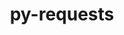---
title: "py-requests"
layout: cache
categories: [package, develop-2024-12-22]
meta: {"versions": ["2.32.3"], "compilers": ["gcc@=11.1.0", "gcc@=11.4.0", "gcc@=13.2.0", "gcc@=7.3.1", "gcc@=9.4.0", "oneapi@=2024.2.1"], "oss": ["amzn2", "ubuntu20.04", "ubuntu22.04", "ubuntu24.04"], "platforms": ["linux"], "targets": ["aarch64", "neoverse_v2", "ppc64le", "x86_64_v3"], "stacks": ["aws-isc", "aws-isc-aarch64", "data-vis-sdk", "e4s", "e4s-neoverse-v2", "e4s-oneapi", "e4s-power", "ml-linux-aarch64-cpu", "ml-linux-aarch64-cuda", "ml-linux-x86_64-cpu", "ml-linux-x86_64-cuda", "ml-linux-x86_64-rocm", "root"], "num_specs": 30, "num_specs_by_stack": {"aws-isc-aarch64": 1, "root": 30, "aws-isc": 1, "e4s-power": 4, "data-vis-sdk": 1, "e4s-neoverse-v2": 3, "e4s": 5, "e4s-oneapi": 5, "ml-linux-aarch64-cpu": 5, "ml-linux-aarch64-cuda": 5, "ml-linux-x86_64-cuda": 5, "ml-linux-x86_64-rocm": 4, "ml-linux-x86_64-cpu": 5}}
spec_details: [{"hash": "46u7fhxhwbvj4spkax5dgnput4n66whj", "compiler": "gcc@=7.3.1", "versions": ["2.32.3"], "os": "amzn2", "platform": "linux", "target": "aarch64", "variants": ["build_system=python_pip", "~socks"], "stacks": ["aws-isc-aarch64", "root"], "size": "-", "tarball": "https://binaries.spack.io/develop-2024-12-22/build_cache/linux-amzn2-aarch64/gcc-7.3.1/py-requests-2.32.3/linux-amzn2-aarch64-gcc-7.3.1-py-requests-2.32.3-46u7fhxhwbvj4spkax5dgnput4n66whj.spack"}, {"hash": "pzfg42vtx5yikfdtpetfsyq47ypn6gbg", "compiler": "gcc@=7.3.1", "versions": ["2.32.3"], "os": "amzn2", "platform": "linux", "target": "x86_64_v3", "variants": ["build_system=python_pip", "~socks"], "stacks": ["root", "aws-isc"], "size": "-", "tarball": "https://binaries.spack.io/develop-2024-12-22/build_cache/linux-amzn2-x86_64_v3/gcc-7.3.1/py-requests-2.32.3/linux-amzn2-x86_64_v3-gcc-7.3.1-py-requests-2.32.3-pzfg42vtx5yikfdtpetfsyq47ypn6gbg.spack"}, {"hash": "sk4d4exqjsalmbgw2wwt7x3skhn5kbls", "compiler": "gcc@=9.4.0", "versions": ["2.32.3"], "os": "ubuntu20.04", "platform": "linux", "target": "ppc64le", "variants": ["build_system=python_pip", "~socks"], "stacks": ["root", "e4s-power"], "size": "-", "tarball": "https://binaries.spack.io/develop-2024-12-22/build_cache/linux-ubuntu20.04-ppc64le/gcc-9.4.0/py-requests-2.32.3/linux-ubuntu20.04-ppc64le-gcc-9.4.0-py-requests-2.32.3-sk4d4exqjsalmbgw2wwt7x3skhn5kbls.spack"}, {"hash": "kzi4kuhe65pwcfqnzdfq3xzq6r6yqxvd", "compiler": "gcc@=9.4.0", "versions": ["2.32.3"], "os": "ubuntu20.04", "platform": "linux", "target": "ppc64le", "variants": ["build_system=python_pip", "~socks"], "stacks": ["root", "e4s-power"], "size": "-", "tarball": "https://binaries.spack.io/develop-2024-12-22/build_cache/linux-ubuntu20.04-ppc64le/gcc-9.4.0/py-requests-2.32.3/linux-ubuntu20.04-ppc64le-gcc-9.4.0-py-requests-2.32.3-kzi4kuhe65pwcfqnzdfq3xzq6r6yqxvd.spack"}, {"hash": "tgrsgds4acqrkbhvuk2vtwi33ym2w6k2", "compiler": "gcc@=9.4.0", "versions": ["2.32.3"], "os": "ubuntu20.04", "platform": "linux", "target": "ppc64le", "variants": ["build_system=python_pip", "~socks"], "stacks": ["root", "e4s-power"], "size": "-", "tarball": "https://binaries.spack.io/develop-2024-12-22/build_cache/linux-ubuntu20.04-ppc64le/gcc-9.4.0/py-requests-2.32.3/linux-ubuntu20.04-ppc64le-gcc-9.4.0-py-requests-2.32.3-tgrsgds4acqrkbhvuk2vtwi33ym2w6k2.spack"}, {"hash": "m7vf6vfqbfqzhxnlbmrvmgscfftgfwj4", "compiler": "gcc@=9.4.0", "versions": ["2.32.3"], "os": "ubuntu20.04", "platform": "linux", "target": "ppc64le", "variants": ["build_system=python_pip", "~socks"], "stacks": ["root", "e4s-power"], "size": "-", "tarball": "https://binaries.spack.io/develop-2024-12-22/build_cache/linux-ubuntu20.04-ppc64le/gcc-9.4.0/py-requests-2.32.3/linux-ubuntu20.04-ppc64le-gcc-9.4.0-py-requests-2.32.3-m7vf6vfqbfqzhxnlbmrvmgscfftgfwj4.spack"}, {"hash": "e6o32evx2srp66qcrlhvwsgsdtf3sjbl", "compiler": "gcc@=11.1.0", "versions": ["2.32.3"], "os": "ubuntu20.04", "platform": "linux", "target": "x86_64_v3", "variants": ["build_system=python_pip", "~socks"], "stacks": ["data-vis-sdk", "root"], "size": "-", "tarball": "https://binaries.spack.io/develop-2024-12-22/build_cache/linux-ubuntu20.04-x86_64_v3/gcc-11.1.0/py-requests-2.32.3/linux-ubuntu20.04-x86_64_v3-gcc-11.1.0-py-requests-2.32.3-e6o32evx2srp66qcrlhvwsgsdtf3sjbl.spack"}, {"hash": "vk3kpu5t4ced27zjozaungeblaw3qw3o", "compiler": "gcc@=11.4.0", "versions": ["2.32.3"], "os": "ubuntu22.04", "platform": "linux", "target": "neoverse_v2", "variants": ["build_system=python_pip", "~socks"], "stacks": ["root", "e4s-neoverse-v2"], "size": "-", "tarball": "https://binaries.spack.io/develop-2024-12-22/build_cache/linux-ubuntu22.04-neoverse_v2/gcc-11.4.0/py-requests-2.32.3/linux-ubuntu22.04-neoverse_v2-gcc-11.4.0-py-requests-2.32.3-vk3kpu5t4ced27zjozaungeblaw3qw3o.spack"}, {"hash": "vf7ct7x7zdlmmcxosa7otitgiacktev4", "compiler": "gcc@=11.4.0", "versions": ["2.32.3"], "os": "ubuntu22.04", "platform": "linux", "target": "neoverse_v2", "variants": ["build_system=python_pip", "~socks"], "stacks": ["root", "e4s-neoverse-v2"], "size": "-", "tarball": "https://binaries.spack.io/develop-2024-12-22/build_cache/linux-ubuntu22.04-neoverse_v2/gcc-11.4.0/py-requests-2.32.3/linux-ubuntu22.04-neoverse_v2-gcc-11.4.0-py-requests-2.32.3-vf7ct7x7zdlmmcxosa7otitgiacktev4.spack"}, {"hash": "h5k4vsfkmsdqkv3yly4lsb5zrcow52vu", "compiler": "gcc@=11.4.0", "versions": ["2.32.3"], "os": "ubuntu22.04", "platform": "linux", "target": "neoverse_v2", "variants": ["build_system=python_pip", "~socks"], "stacks": ["root", "e4s-neoverse-v2"], "size": "-", "tarball": "https://binaries.spack.io/develop-2024-12-22/build_cache/linux-ubuntu22.04-neoverse_v2/gcc-11.4.0/py-requests-2.32.3/linux-ubuntu22.04-neoverse_v2-gcc-11.4.0-py-requests-2.32.3-h5k4vsfkmsdqkv3yly4lsb5zrcow52vu.spack"}, {"hash": "wt5mfjfxpjzhgxkoxperozr4m7wod2bu", "compiler": "gcc@=11.4.0", "versions": ["2.32.3"], "os": "ubuntu22.04", "platform": "linux", "target": "x86_64_v3", "variants": ["build_system=python_pip", "~socks"], "stacks": ["root", "e4s"], "size": "-", "tarball": "https://binaries.spack.io/develop-2024-12-22/build_cache/linux-ubuntu22.04-x86_64_v3/gcc-11.4.0/py-requests-2.32.3/linux-ubuntu22.04-x86_64_v3-gcc-11.4.0-py-requests-2.32.3-wt5mfjfxpjzhgxkoxperozr4m7wod2bu.spack"}, {"hash": "d37np42uvh4iryr7yq6gx3khy5hzxmv5", "compiler": "gcc@=11.4.0", "versions": ["2.32.3"], "os": "ubuntu22.04", "platform": "linux", "target": "x86_64_v3", "variants": ["build_system=python_pip", "~socks"], "stacks": ["root", "e4s"], "size": "-", "tarball": "https://binaries.spack.io/develop-2024-12-22/build_cache/linux-ubuntu22.04-x86_64_v3/gcc-11.4.0/py-requests-2.32.3/linux-ubuntu22.04-x86_64_v3-gcc-11.4.0-py-requests-2.32.3-d37np42uvh4iryr7yq6gx3khy5hzxmv5.spack"}, {"hash": "6bcqexeya2chcb4frj7di6iao2j6362u", "compiler": "gcc@=11.4.0", "versions": ["2.32.3"], "os": "ubuntu22.04", "platform": "linux", "target": "x86_64_v3", "variants": ["build_system=python_pip", "~socks"], "stacks": ["root", "e4s"], "size": "-", "tarball": "https://binaries.spack.io/develop-2024-12-22/build_cache/linux-ubuntu22.04-x86_64_v3/gcc-11.4.0/py-requests-2.32.3/linux-ubuntu22.04-x86_64_v3-gcc-11.4.0-py-requests-2.32.3-6bcqexeya2chcb4frj7di6iao2j6362u.spack"}, {"hash": "3qqxtqdui7ietz36sveutzlgnb3xffhm", "compiler": "gcc@=11.4.0", "versions": ["2.32.3"], "os": "ubuntu22.04", "platform": "linux", "target": "x86_64_v3", "variants": ["build_system=python_pip", "~socks"], "stacks": ["root", "e4s"], "size": "-", "tarball": "https://binaries.spack.io/develop-2024-12-22/build_cache/linux-ubuntu22.04-x86_64_v3/gcc-11.4.0/py-requests-2.32.3/linux-ubuntu22.04-x86_64_v3-gcc-11.4.0-py-requests-2.32.3-3qqxtqdui7ietz36sveutzlgnb3xffhm.spack"}, {"hash": "4ojai5jghi3e6k2w5q76ibwcmxylqbpk", "compiler": "gcc@=11.4.0", "versions": ["2.32.3"], "os": "ubuntu22.04", "platform": "linux", "target": "x86_64_v3", "variants": ["build_system=python_pip", "~socks"], "stacks": ["root", "e4s"], "size": "-", "tarball": "https://binaries.spack.io/develop-2024-12-22/build_cache/linux-ubuntu22.04-x86_64_v3/gcc-11.4.0/py-requests-2.32.3/linux-ubuntu22.04-x86_64_v3-gcc-11.4.0-py-requests-2.32.3-4ojai5jghi3e6k2w5q76ibwcmxylqbpk.spack"}, {"hash": "vj3gy4o624xh2sku5whrfa7pmksqcrly", "compiler": "oneapi@=2024.2.1", "versions": ["2.32.3"], "os": "ubuntu22.04", "platform": "linux", "target": "x86_64_v3", "variants": ["build_system=python_pip", "~socks"], "stacks": ["root", "e4s-oneapi"], "size": "-", "tarball": "https://binaries.spack.io/develop-2024-12-22/build_cache/linux-ubuntu22.04-x86_64_v3/oneapi-2024.2.1/py-requests-2.32.3/linux-ubuntu22.04-x86_64_v3-oneapi-2024.2.1-py-requests-2.32.3-vj3gy4o624xh2sku5whrfa7pmksqcrly.spack"}, {"hash": "ep5hcpegrezxsazdxdb3eadncxpdcn5g", "compiler": "oneapi@=2024.2.1", "versions": ["2.32.3"], "os": "ubuntu22.04", "platform": "linux", "target": "x86_64_v3", "variants": ["build_system=python_pip", "~socks"], "stacks": ["root", "e4s-oneapi"], "size": "-", "tarball": "https://binaries.spack.io/develop-2024-12-22/build_cache/linux-ubuntu22.04-x86_64_v3/oneapi-2024.2.1/py-requests-2.32.3/linux-ubuntu22.04-x86_64_v3-oneapi-2024.2.1-py-requests-2.32.3-ep5hcpegrezxsazdxdb3eadncxpdcn5g.spack"}, {"hash": "45g37qwflx2bjsxtbospoqz32uhm7wk4", "compiler": "oneapi@=2024.2.1", "versions": ["2.32.3"], "os": "ubuntu22.04", "platform": "linux", "target": "x86_64_v3", "variants": ["build_system=python_pip", "~socks"], "stacks": ["root", "e4s-oneapi"], "size": "-", "tarball": "https://binaries.spack.io/develop-2024-12-22/build_cache/linux-ubuntu22.04-x86_64_v3/oneapi-2024.2.1/py-requests-2.32.3/linux-ubuntu22.04-x86_64_v3-oneapi-2024.2.1-py-requests-2.32.3-45g37qwflx2bjsxtbospoqz32uhm7wk4.spack"}, {"hash": "mpmy3wuzwtgdlysjtxuhflowvzor4e6r", "compiler": "oneapi@=2024.2.1", "versions": ["2.32.3"], "os": "ubuntu22.04", "platform": "linux", "target": "x86_64_v3", "variants": ["build_system=python_pip", "~socks"], "stacks": ["root", "e4s-oneapi"], "size": "-", "tarball": "https://binaries.spack.io/develop-2024-12-22/build_cache/linux-ubuntu22.04-x86_64_v3/oneapi-2024.2.1/py-requests-2.32.3/linux-ubuntu22.04-x86_64_v3-oneapi-2024.2.1-py-requests-2.32.3-mpmy3wuzwtgdlysjtxuhflowvzor4e6r.spack"}, {"hash": "ouwavi6frno2sdq4c4gj7lquqop32hnj", "compiler": "oneapi@=2024.2.1", "versions": ["2.32.3"], "os": "ubuntu22.04", "platform": "linux", "target": "x86_64_v3", "variants": ["build_system=python_pip", "~socks"], "stacks": ["root", "e4s-oneapi"], "size": "-", "tarball": "https://binaries.spack.io/develop-2024-12-22/build_cache/linux-ubuntu22.04-x86_64_v3/oneapi-2024.2.1/py-requests-2.32.3/linux-ubuntu22.04-x86_64_v3-oneapi-2024.2.1-py-requests-2.32.3-ouwavi6frno2sdq4c4gj7lquqop32hnj.spack"}, {"hash": "7vkrxmwi3g5u47mubbgjfnmn4sgvpaxx", "compiler": "gcc@=13.2.0", "versions": ["2.32.3"], "os": "ubuntu24.04", "platform": "linux", "target": "aarch64", "variants": ["build_system=python_pip", "~socks"], "stacks": ["root", "ml-linux-aarch64-cpu", "ml-linux-aarch64-cuda"], "size": "-", "tarball": "https://binaries.spack.io/develop-2024-12-22/build_cache/linux-ubuntu24.04-aarch64/gcc-13.2.0/py-requests-2.32.3/linux-ubuntu24.04-aarch64-gcc-13.2.0-py-requests-2.32.3-7vkrxmwi3g5u47mubbgjfnmn4sgvpaxx.spack"}, {"hash": "rfgittfspex6dne5chyu2qkehhc6vclo", "compiler": "gcc@=13.2.0", "versions": ["2.32.3"], "os": "ubuntu24.04", "platform": "linux", "target": "aarch64", "variants": ["build_system=python_pip", "~socks"], "stacks": ["root", "ml-linux-aarch64-cpu", "ml-linux-aarch64-cuda"], "size": "-", "tarball": "https://binaries.spack.io/develop-2024-12-22/build_cache/linux-ubuntu24.04-aarch64/gcc-13.2.0/py-requests-2.32.3/linux-ubuntu24.04-aarch64-gcc-13.2.0-py-requests-2.32.3-rfgittfspex6dne5chyu2qkehhc6vclo.spack"}, {"hash": "oqhnxmfpgyme2yot7kjuvilc6za3gl4b", "compiler": "gcc@=13.2.0", "versions": ["2.32.3"], "os": "ubuntu24.04", "platform": "linux", "target": "aarch64", "variants": ["build_system=python_pip", "~socks"], "stacks": ["root", "ml-linux-aarch64-cpu", "ml-linux-aarch64-cuda"], "size": "-", "tarball": "https://binaries.spack.io/develop-2024-12-22/build_cache/linux-ubuntu24.04-aarch64/gcc-13.2.0/py-requests-2.32.3/linux-ubuntu24.04-aarch64-gcc-13.2.0-py-requests-2.32.3-oqhnxmfpgyme2yot7kjuvilc6za3gl4b.spack"}, {"hash": "ctdrdzz4j6i7uopxbafqqztufp6zrpto", "compiler": "gcc@=13.2.0", "versions": ["2.32.3"], "os": "ubuntu24.04", "platform": "linux", "target": "aarch64", "variants": ["build_system=python_pip", "~socks"], "stacks": ["root", "ml-linux-aarch64-cpu", "ml-linux-aarch64-cuda"], "size": "-", "tarball": "https://binaries.spack.io/develop-2024-12-22/build_cache/linux-ubuntu24.04-aarch64/gcc-13.2.0/py-requests-2.32.3/linux-ubuntu24.04-aarch64-gcc-13.2.0-py-requests-2.32.3-ctdrdzz4j6i7uopxbafqqztufp6zrpto.spack"}, {"hash": "tk7jpqegmokxsywaktmkd2tjmfen62kk", "compiler": "gcc@=13.2.0", "versions": ["2.32.3"], "os": "ubuntu24.04", "platform": "linux", "target": "aarch64", "variants": ["build_system=python_pip", "~socks"], "stacks": ["root", "ml-linux-aarch64-cpu", "ml-linux-aarch64-cuda"], "size": "-", "tarball": "https://binaries.spack.io/develop-2024-12-22/build_cache/linux-ubuntu24.04-aarch64/gcc-13.2.0/py-requests-2.32.3/linux-ubuntu24.04-aarch64-gcc-13.2.0-py-requests-2.32.3-tk7jpqegmokxsywaktmkd2tjmfen62kk.spack"}, {"hash": "44zaz2ji6pmunr3x3tdp2gmogrlv2x6f", "compiler": "gcc@=13.2.0", "versions": ["2.32.3"], "os": "ubuntu24.04", "platform": "linux", "target": "x86_64_v3", "variants": ["build_system=python_pip", "~socks"], "stacks": ["ml-linux-x86_64-cuda", "root", "ml-linux-x86_64-rocm", "ml-linux-x86_64-cpu"], "size": "-", "tarball": "https://binaries.spack.io/develop-2024-12-22/build_cache/linux-ubuntu24.04-x86_64_v3/gcc-13.2.0/py-requests-2.32.3/linux-ubuntu24.04-x86_64_v3-gcc-13.2.0-py-requests-2.32.3-44zaz2ji6pmunr3x3tdp2gmogrlv2x6f.spack"}, {"hash": "6qzf6c4chsaqol4ytg55welcf6qhvr3b", "compiler": "gcc@=13.2.0", "versions": ["2.32.3"], "os": "ubuntu24.04", "platform": "linux", "target": "x86_64_v3", "variants": ["build_system=python_pip", "~socks"], "stacks": ["ml-linux-x86_64-cuda", "root", "ml-linux-x86_64-cpu"], "size": "-", "tarball": "https://binaries.spack.io/develop-2024-12-22/build_cache/linux-ubuntu24.04-x86_64_v3/gcc-13.2.0/py-requests-2.32.3/linux-ubuntu24.04-x86_64_v3-gcc-13.2.0-py-requests-2.32.3-6qzf6c4chsaqol4ytg55welcf6qhvr3b.spack"}, {"hash": "je6sqpjkzav623haom3ymzwu3uj23hqi", "compiler": "gcc@=13.2.0", "versions": ["2.32.3"], "os": "ubuntu24.04", "platform": "linux", "target": "x86_64_v3", "variants": ["build_system=python_pip", "~socks"], "stacks": ["ml-linux-x86_64-cuda", "root", "ml-linux-x86_64-rocm", "ml-linux-x86_64-cpu"], "size": "-", "tarball": "https://binaries.spack.io/develop-2024-12-22/build_cache/linux-ubuntu24.04-x86_64_v3/gcc-13.2.0/py-requests-2.32.3/linux-ubuntu24.04-x86_64_v3-gcc-13.2.0-py-requests-2.32.3-je6sqpjkzav623haom3ymzwu3uj23hqi.spack"}, {"hash": "mlxcnvcuewxryf4th4kwwvtebufxvb3e", "compiler": "gcc@=13.2.0", "versions": ["2.32.3"], "os": "ubuntu24.04", "platform": "linux", "target": "x86_64_v3", "variants": ["build_system=python_pip", "~socks"], "stacks": ["ml-linux-x86_64-cuda", "root", "ml-linux-x86_64-rocm", "ml-linux-x86_64-cpu"], "size": "-", "tarball": "https://binaries.spack.io/develop-2024-12-22/build_cache/linux-ubuntu24.04-x86_64_v3/gcc-13.2.0/py-requests-2.32.3/linux-ubuntu24.04-x86_64_v3-gcc-13.2.0-py-requests-2.32.3-mlxcnvcuewxryf4th4kwwvtebufxvb3e.spack"}, {"hash": "2oqm7haz64gewr3jbnb3nsgd6mjjtuxh", "compiler": "gcc@=13.2.0", "versions": ["2.32.3"], "os": "ubuntu24.04", "platform": "linux", "target": "x86_64_v3", "variants": ["build_system=python_pip", "~socks"], "stacks": ["ml-linux-x86_64-cuda", "root", "ml-linux-x86_64-rocm", "ml-linux-x86_64-cpu"], "size": "-", "tarball": "https://binaries.spack.io/develop-2024-12-22/build_cache/linux-ubuntu24.04-x86_64_v3/gcc-13.2.0/py-requests-2.32.3/linux-ubuntu24.04-x86_64_v3-gcc-13.2.0-py-requests-2.32.3-2oqm7haz64gewr3jbnb3nsgd6mjjtuxh.spack"}]
---